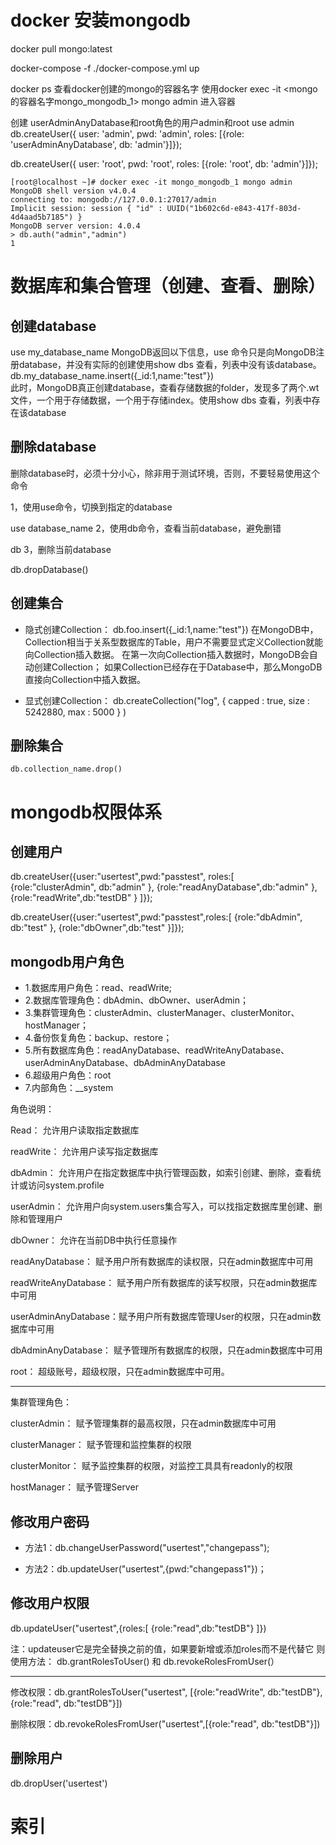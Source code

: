 # docker 安装mongodb

docker pull mongo:latest

docker-compose -f ./docker-compose.yml up

docker ps 查看docker创建的mongo的容器名字
使用docker exec -it <mongo的容器名字mongo_mongodb_1> mongo admin 进入容器

创建 userAdminAnyDatabase和root角色的用户admin和root
use admin
db.createUser({ user: 'admin', pwd: 'admin', roles: [{role: 'userAdminAnyDatabase', db: 'admin'}]});

db.createUser({ user: 'root', pwd: 'root', roles: [{role: 'root', db: 'admin'}]});

```
[root@localhost ~]# docker exec -it mongo_mongodb_1 mongo admin
MongoDB shell version v4.0.4
connecting to: mongodb://127.0.0.1:27017/admin
Implicit session: session { "id" : UUID("1b602c6d-e843-417f-803d-4d4aad5b7185") }
MongoDB server version: 4.0.4
> db.auth("admin","admin")
1
```
# 数据库和集合管理（创建、查看、删除）

## 创建database
use my_database_name
MongoDB返回以下信息，use 命令只是向MongoDB注册database，并没有实际的创建使用show dbs 查看，列表中没有该database。
db.my_database_name.insert({_id:1,name:"test"})  
此时，MongoDB真正创建database，查看存储数据的folder，发现多了两个.wt文件，一个用于存储数据，一个用于存储index。使用show dbs 查看，列表中存在该database

## 删除database
删除database时，必须十分小心，除非用于测试环境，否则，不要轻易使用这个命令

1，使用use命令，切换到指定的database

use database_name
2，使用db命令，查看当前database，避免删错

db
3，删除当前database

db.dropDatabase()

## 创建集合

*	隐式创建Collection：	db.foo.insert({_id:1,name:"test"})
	在MongoDB中，Collection相当于关系型数据库的Table，用户不需要显式定义Collection就能向Collection插入数据。
	在第一次向Collection插入数据时，MongoDB会自动创建Collection；
	如果Collection已经存在于Database中，那么MongoDB直接向Collection中插入数据。
	
*	显式创建Collection：	db.createCollection("log", { capped : true, size : 5242880, max : 5000 } )
	
## 删除集合
	db.collection_name.drop()

# mongodb权限体系

## 创建用户
db.createUser({user:"usertest",pwd:"passtest",
	roles:[  
		{role:"clusterAdmin", db:"admin" }, 
		{role:"readAnyDatabase",db:"admin" }, 
		{role:"readWrite",db:"testDB" } ]});
		
db.createUser({user:"usertest",pwd:"passtest",roles:[ {role:"dbAdmin", db:"test" }, {role:"dbOwner",db:"test" }]});

## mongodb用户角色

*	1.数据库用户角色：read、readWrite;  
*	2.数据库管理角色：dbAdmin、dbOwner、userAdmin；       
*	3.集群管理角色：clusterAdmin、clusterManager、clusterMonitor、hostManager；
*	4.备份恢复角色：backup、restore；
*	5.所有数据库角色：readAnyDatabase、readWriteAnyDatabase、userAdminAnyDatabase、dbAdminAnyDatabase
*	6.超级用户角色：root  
*	7.内部角色：__system

角色说明：

Read：                             允许用户读取指定数据库

readWrite：                     允许用户读写指定数据库

dbAdmin：                      允许用户在指定数据库中执行管理函数，如索引创建、删除，查看统计或访问system.profile

userAdmin：                    允许用户向system.users集合写入，可以找指定数据库里创建、删除和管理用户

dbOwner：                       允许在当前DB中执行任意操作

readAnyDatabase：          赋予用户所有数据库的读权限，只在admin数据库中可用

readWriteAnyDatabase： 赋予用户所有数据库的读写权限，只在admin数据库中可用

userAdminAnyDatabase：赋予用户所有数据库管理User的权限，只在admin数据库中可用

dbAdminAnyDatabase：   赋予管理所有数据库的权限，只在admin数据库中可用

root：                                 超级账号，超级权限，只在admin数据库中可用。

------------------------------------------------------------------------------------------

集群管理角色：

clusterAdmin：                  赋予管理集群的最高权限，只在admin数据库中可用

clusterManager：               赋予管理和监控集群的权限

clusterMonitor：                赋予监控集群的权限，对监控工具具有readonly的权限

hostManager：                   赋予管理Server

## 修改用户密码

*	方法1：db.changeUserPassword("usertest","changepass");

*	方法2：db.updateUser("usertest",{pwd:"changepass1"})；

## 修改用户权限

db.updateUser("usertest",{roles:[ {role:"read",db:"testDB"} ]})

注：updateuser它是完全替换之前的值，如果要新增或添加roles而不是代替它 则使用方法： db.grantRolesToUser() 和 db.revokeRolesFromUser(）

------------------------------------------------------------------------------------------
修改权限：db.grantRolesToUser("usertest", [{role:"readWrite", db:"testDB"},{role:"read", db:"testDB"}])  

删除权限：db.revokeRolesFromUser("usertest",[{role:"read", db:"testDB"}])   

## 删除用户

db.dropUser('usertest')

# 索引
